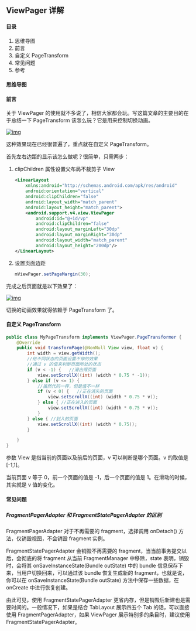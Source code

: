 ## ViewPager 详解

#### 

#### 目录

1. 思维导图
2. 前言
3. 自定义 PageTransform
4. 常见问题
5. 参考

#### 

#### 思维导图

#### 

#### 前言

关于 ViewPager 的使用就不多说了，相信大家都会玩。写这篇文章的主要目的在于总结一下 PageTransform 该怎么玩？它是用来控制切换动画。

[![img](https://camo.githubusercontent.com/f1de27b644d4960ccfbb0b7869c01da9e8584fc8/68747470733a2f2f692e6c6f6c692e6e65742f323031392f30312f31322f356333393464636336633336392e676966)](https://camo.githubusercontent.com/f1de27b644d4960ccfbb0b7869c01da9e8584fc8/68747470733a2f2f692e6c6f6c692e6e65742f323031392f30312f31322f356333393464636336633336392e676966)

这种效果现在已经很普遍了，重点就在自定义 PageTransform。

首先左右边距的显示该怎么做呢？很简单，只需两步：

1. clipChildren 属性设置父布局不裁剪子 View

    ```xml
    <LinearLayout
        xmlns:android="http://schemas.android.com/apk/res/android"
        android:orientation="vertical"
        android:clipChildren="false"
        android:layout_width="match_parent"
        android:layout_height="match_parent">
        <android.support.v4.view.ViewPager
            android:id="@+id/vp"
            android:clipChildren="false"
            android:layout_marginLeft="30dp"
            android:layout_marginRight="30dp"
            android:layout_width="match_parent"
            android:layout_height="200dp"/>
    </LinearLayout>
    ```

2. 设置页面边距

    ```java
    mViewPager.setPageMargin(30);
    ```

完成之后页面就是以下效果了：

[![img](https://camo.githubusercontent.com/c4a5363768d4b4f749a252352933bd50a58c2621/68747470733a2f2f692e6c6f6c692e6e65742f323031392f30312f31322f356333393531616537356661662e706e67)](https://camo.githubusercontent.com/c4a5363768d4b4f749a252352933bd50a58c2621/68747470733a2f2f692e6c6f6c692e6e65742f323031392f30312f31322f356333393531616537356661662e706e67)

切换的动画效果就得依赖于 PageTransform 了。

#### 

#### 自定义 PageTransform

```java
public class MyPageTransform implements ViewPager.PageTransformer {
    @Override
    public void transformPage(@NonNull View view, float v) {
        int width = view.getWidth();
        //给不同状态的页面设置不停的效果
        //通过 v 的值来判断页面所处的状态
        if (v < -1) {   //滑出得页面
            view.setScrollX((int) (width * 0.75 * -1));
        } else if (v <= 1) {
            //虽然代码一样，但是值不一样
            if (v < 0) {   //正在消失的页面
                view.setScrollX((int) (width * 0.75 * v));
            } else { //正在进入的页面
                view.setScrollX((int) (width * 0.75 * v));
            }
        } else { //划入的页面
            view.setScrollX((int) (width * 0.75));
        }

    }
}
```

参数 View 是指当前的页面以及前后的页面，v 可以判断是哪个页面。v 的取值是[-1,1]。

当前页面 v 等于 0，前一个页面的值是 -1，后一个页面的值是 1。在滑动的时候，其实就是 v 值的变化。

#### 

#### 常见问题

##### 

##### FragmentPagerAdapter 和 FragmentStatePagerAdapter 的区别

FragmentPagerAdapter 对于不再需要的 fragment，选择调用 onDetach() 方法，仅销毁视图，不会销毁 fragment 实例。

FragmentStatePagerAdapter 会销毁不再需要的 fragment，当当前事务提交以后，会彻底的将 fragment  从当前 FragmentManager 中移除，state 表明，销毁时，会将其 onSaveInstanceState(Bundle  outState) 中的 bundle 信息保存下来，当用户切换回来，可以通过该 bundle 恢复生成新的  fragment，也就是说，你可以在 onSaveInstanceState(Bundle outState) 方法中保存一些数据，在  onCreate 中进行恢复创建。

由此可见，使用 FragmentStatePagerAdapter 更省内存，但是销毁后新建也是需要时间的。一般情况下，如果是结合  TabLayout 展示四五个 Tab 的话，可以直接使用 FragmentPagerAdapter，如果 ViewPager  展示特别多的条目时，建议使用 FragmentStatePagerAdapter。
